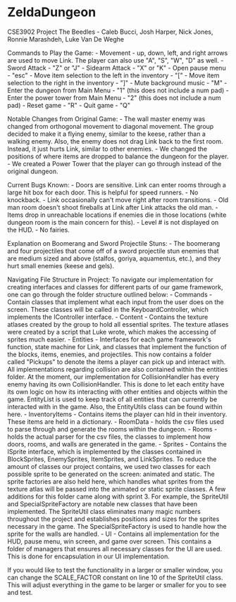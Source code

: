 # ZeldaDungeon
CSE3902 Project
The Beedles - Caleb Bucci, Josh Harper, Nick Jones, Ronnie Marashdeh, Luke Van De Weghe

Commands to Play the Game:
	- Movement - up, down, left, and right arrows are used to move Link. The player can also use "A", "S", "W", "D" as well.
	- Sword Attack - "Z" or "J"
	- Sidearm Attack - "X" or "K"
	- Open pause menu - "esc"
	- Move item selection to the left in the inventory - "["
	- Move item selection to the right in the inventory - "]"
	- Mute background music - "M"
	- Enter the dungeon from Main Menu - "1" (this does not include a num pad)
	- Enter the power tower from Main Menu - "2" (this does not include a num pad)
	- Reset game - "R"
	- Quit game - "Q"

Notable Changes from Original Game:
	- The wall master enemy was changed from orthogonal movement to diagonal movement. The group decided to make it a flying enemy, 
	  similar to the keese, rather than a walking enemy. Also, the enemy does not drag Link back to the first room. Instead,
	  it just hurts Link, similar to other enemies.
	- We changed the positions of where items are dropped to balance the dungeon for the player.
	- We created a Power Tower that the player can go through instead of the original dungeon.
		
Current Bugs Known:
	- Doors are sensitive. Link can enter rooms through a large hit box for each door. This is helpful for speed runners.
	- No knockback.
	- Link occasionally can't move right after room transitions.
	- Old man room doesn't shoot fireballs at Link after Link attacks the old man.
	- Items drop in unreachable locations if enemies die in those locations (white dungeon room is the main concern for this).
	- Level # is not displayed on the HUD.
	- No fairies.

Explanation on Boomerang and Sword Projectile Stuns:
	- The boomerang and four projectiles that come off of a sword projectile stun enemies that are medium sized and above 
	    (stalfos, goriya, aquamentus, etc.), and they hurt small enemies (keese and gels).


Navigating File Structure in Project:
	To navigate our implementation for creating interfaces and classes for different parts of our game framework, one can go through the folder structure outlined below:
		- Commands - Contain classes that implement what each input from the user does on the screen. These classes will be called in the KeyboardController, 
					 which implements the IController interface.
		- Content - Contains the texture atlases created by the group to hold all essential sprites. The texture atlases were created by a script that Luke wrote, which 
					makes the accessing of sprites much easier.
		- Entities - Interfaces for each game framework's function, state machine for Link, and classes that implement
					 the function of the blocks, items, enemies, and projectiles. This now contains a folder called "Pickups" to denote the items a player can pick up and interact 
					 with. 
					 All implementations regarding collision are also contained within the entities folder. At the moment, our implementation for CollisionHandler has every enemy 
					 having its own CollisionHandler. This is done to let each entity have its own logic on how its interacting with other entities and objects within the game. 
					 EntityList is used to keep track of all entities that can currently be interacted with in the game. Also, the EntityUtils class can be found within here.
		- InventoryItems - Contains items the player can hld in their inventory. These items are held in a dictionary.
		- RoomData - holds the csv files used to parse through and generate the rooms within the dungeon.
		- Rooms - holds the actual parser for the csv files, the classes to implement how doors, rooms, and walls are generated in the game.
		- Sprites - Contains the ISprite interface, which is implemented by the classes contained in BlockSprites, EnemySprites, ItemSprites, and LinkSprites. To reduce the amount of 
					classes our project contains, we used two classes for each possible sprite to be generated on the screen: animated and static. The sprite factories are also held here, 
					which handles what sprites from the texture atlas will be passed into the animated or static sprite classes.
					A few additions for this folder came along with sprint 3. For example, the SpriteUtil and SpecialSpriteFactory are notable new classes that have been implemented.
					The SpriteUtil class eliminates many magic numbers throughout the project and establishes positions and sizes for the sprites necessary in the game.
					The SpecialSpriteFactory is used to handle how the sprite for the walls are handled.
		- UI - Contains all implementation for the HUD, pause menu, win screen, and game over screen. This contains a folder of managers that ensures all necessary classes for the UI are used.
			   This is done for encapsulation in our UI implementation.

If you would like to test the functionality in a larger or smaller window, you can change the SCALE_FACTOR constant on line 10 of the SpriteUtil class. 
This will adjust everything in the game to be larger or smaller for you to see and test.


